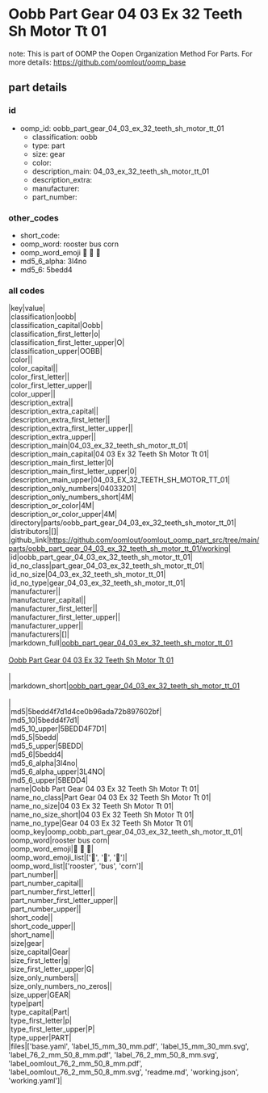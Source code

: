 # Oobb Part Gear 04 03 Ex 32 Teeth Sh Motor Tt 01  

note: This is part of OOMP the Oopen Organization Method For Parts. For more details: https://github.com/oomlout/oomp_base

##  part details





### id
* oomp_id: oobb_part_gear_04_03_ex_32_teeth_sh_motor_tt_01
  * classification: oobb
  * type: part
  * size: gear
  * color: 
  * description_main: 04_03_ex_32_teeth_sh_motor_tt_01
  * description_extra: 
  * manufacturer: 
  * part_number: 

### other_codes
* short_code: 
* oomp_word: rooster bus corn
* oomp_word_emoji :rooster: :bus: :corn:
* md5_6_alpha: 3l4no
* md5_6: 5bedd4

### all codes 
|key|value|  
|classification|oobb|  
|classification_capital|Oobb|  
|classification_first_letter|o|  
|classification_first_letter_upper|O|  
|classification_upper|OOBB|  
|color||  
|color_capital||  
|color_first_letter||  
|color_first_letter_upper||  
|color_upper||  
|description_extra||  
|description_extra_capital||  
|description_extra_first_letter||  
|description_extra_first_letter_upper||  
|description_extra_upper||  
|description_main|04_03_ex_32_teeth_sh_motor_tt_01|  
|description_main_capital|04 03 Ex 32 Teeth Sh Motor Tt 01|  
|description_main_first_letter|0|  
|description_main_first_letter_upper|0|  
|description_main_upper|04_03_EX_32_TEETH_SH_MOTOR_TT_01|  
|description_only_numbers|04033201|  
|description_only_numbers_short|4M|  
|description_or_color|4M|  
|description_or_color_upper|4M|  
|directory|parts/oobb_part_gear_04_03_ex_32_teeth_sh_motor_tt_01|  
|distributors|[]|  
|github_link|https://github.com/oomlout/oomlout_oomp_part_src/tree/main/parts/oobb_part_gear_04_03_ex_32_teeth_sh_motor_tt_01/working|  
|id|oobb_part_gear_04_03_ex_32_teeth_sh_motor_tt_01|  
|id_no_class|part_gear_04_03_ex_32_teeth_sh_motor_tt_01|  
|id_no_size|04_03_ex_32_teeth_sh_motor_tt_01|  
|id_no_type|gear_04_03_ex_32_teeth_sh_motor_tt_01|  
|manufacturer||  
|manufacturer_capital||  
|manufacturer_first_letter||  
|manufacturer_first_letter_upper||  
|manufacturer_upper||  
|manufacturers|[]|  
|markdown_full|[oobb_part_gear_04_03_ex_32_teeth_sh_motor_tt_01](https://github.com/oomlout/oomlout_oomp_part_src/tree/main/parts/oobb_part_gear_04_03_ex_32_teeth_sh_motor_tt_01/working)<br>[](https://github.com/oomlout/oomlout_oomp_part_src/tree/main/parts/oobb_part_gear_04_03_ex_32_teeth_sh_motor_tt_01/working)<br>[Oobb Part Gear 04 03 Ex 32 Teeth Sh Motor Tt 01](https://github.com/oomlout/oomlout_oomp_part_src/tree/main/parts/oobb_part_gear_04_03_ex_32_teeth_sh_motor_tt_01/working)<br><br>|  
|markdown_short|[oobb_part_gear_04_03_ex_32_teeth_sh_motor_tt_01](https://github.com/oomlout/oomlout_oomp_part_src/tree/main/parts/oobb_part_gear_04_03_ex_32_teeth_sh_motor_tt_01/working)<br><br>|  
|md5|5bedd4f7d1d4ce0b96ada72b897602bf|  
|md5_10|5bedd4f7d1|  
|md5_10_upper|5BEDD4F7D1|  
|md5_5|5bedd|  
|md5_5_upper|5BEDD|  
|md5_6|5bedd4|  
|md5_6_alpha|3l4no|  
|md5_6_alpha_upper|3L4NO|  
|md5_6_upper|5BEDD4|  
|name|Oobb Part Gear 04 03 Ex 32 Teeth Sh Motor Tt 01|  
|name_no_class|Part Gear 04 03 Ex 32 Teeth Sh Motor Tt 01|  
|name_no_size|04 03 Ex 32 Teeth Sh Motor Tt 01|  
|name_no_size_short|04 03 Ex 32 Teeth Sh Motor Tt 01|  
|name_no_type|Gear 04 03 Ex 32 Teeth Sh Motor Tt 01|  
|oomp_key|oomp_oobb_part_gear_04_03_ex_32_teeth_sh_motor_tt_01|  
|oomp_word|rooster bus corn|  
|oomp_word_emoji|:rooster: :bus: :corn:|  
|oomp_word_emoji_list|[':rooster:', ':bus:', ':corn:']|  
|oomp_word_list|['rooster', 'bus', 'corn']|  
|part_number||  
|part_number_capital||  
|part_number_first_letter||  
|part_number_first_letter_upper||  
|part_number_upper||  
|short_code||  
|short_code_upper||  
|short_name||  
|size|gear|  
|size_capital|Gear|  
|size_first_letter|g|  
|size_first_letter_upper|G|  
|size_only_numbers||  
|size_only_numbers_no_zeros||  
|size_upper|GEAR|  
|type|part|  
|type_capital|Part|  
|type_first_letter|p|  
|type_first_letter_upper|P|  
|type_upper|PART|  
|files|['base.yaml', 'label_15_mm_30_mm.pdf', 'label_15_mm_30_mm.svg', 'label_76_2_mm_50_8_mm.pdf', 'label_76_2_mm_50_8_mm.svg', 'label_oomlout_76_2_mm_50_8_mm.pdf', 'label_oomlout_76_2_mm_50_8_mm.svg', 'readme.md', 'working.json', 'working.yaml']|  
